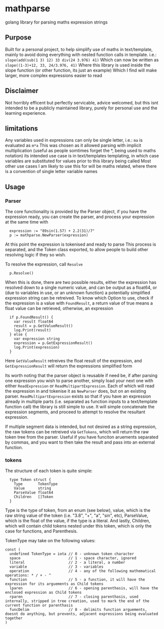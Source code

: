 # mathparse
golang library for parsing maths expression strings

## Purpose
Built for a personal project, to help simplify use of maths in text/template, mainly to avoid doing everything with nested function calls in template. i.e.:
`slope(add(sub(1 3) 12) 33 div(24 3.976) 41)`
Which can now be written as
`slope((1-3)+12, 33, 24/3.976, 41)`
Where this library is used inside the slope function (or other function, its just an example)
Which I find will make larger, more complex expressions easier to read

## Disclaimer
Not horribly efficent but perfectly servicable, advice welcomed, but this isnt intended to be a publicly maintained library, purely for personal use and the learning experience.

## limitations
Any variables used in expressions can only be single letter, i.e.: `ma` is evaluated as `m*a`
This was chosen as it allowed parsing with implicit multiplication (useful as people somtimes forget the \*, being used to maths notation) its intended use case is in text/templates templating, in which case variables are substituted for values prior to this library being called
Most other use cases I am likely to use this for will be maths related, where there is a convention of single letter variable names

## Usage
### Parser
The core functionality is provided by the Parser object, if you have the expression ready, you can create the parser, and process your expression at the same time with
```
  expression := "89sin(1.57) + 2.2(31)/7"
  p := mathparse.NewParser(expression)
```
At this point the expression is tokenised and ready to parse
This process is separated, and the Token class exported, to allow people to build other resolving logic if they so wish.

To resolve the expression, call `Resolve`
```
  p.Resolve()
```

When this is done, there are two possible results, either the expression has resolved down to a single numeric value, and can be output as a float64, or (due to variables in use, or an unknown function) a potentially simplified expression string can be retreived.
To know which Option to use, check if the expression is a value with `FoundResult`, a return value of true means a float value can be retrieved, otherwise, an expression
```
  if p.FoundResult() {
    var result float64
    result = p.GetValueResult()
    log.Print(result)
  } else {
    var expression string
    expression = p.GetExpressionResult()
    log.Print(expression)
  }
```
Here `GetValueResult` retreives the float result of the expression, and `GetExpressionResult` will return the expressions simplified form


Its worth noting that the parser object is reusable if need be, if after parsing one expression you wish to parse another, simply load your next one with either `ReadExpression` or `ReadMultipartExpression`.
Each of which will read the expression in and tokenise it as `NewParser` does, but on an existing parser.
`ReadMultipartExpression` exists so that if you have an expression already in multiple parts (i.e. separated as function inputs to a text/template function call) the library is still simple to use. It will simple concatenate the expression segments, and proceed to attempt to resolve the resultant expression.

If multiple segment data is intended, but not desired as a string expression, the raw tokens can be retreived via `GetTokens`, which will return the raw token tree from the parser.
Useful if you have funciton aruements separated by commas, and you want to then take the result and pass into an external function.


### tokens
The structure of each token is quite simple:
```
  type Token struct {
    Type       TokenType
    Value      string
    ParseValue float64
    Children   []Token
  }
```
Type is the type of token, from an enum (see below), value, which is the raw string value of the token (i.e. "3.8", "+", "a", "sin", etc), ParseValue, which is the float of the value, if the type is a literal. And lastly, Children, which will contain child tokens nested under this token, which is only the case for functions, and Parenthesis.

TokenType may take on the following values:
```
const (
  undefined TokenType = iota // 0 - unknown token character
  space                      // 1 - space character, ignored
  literal                    // 2 - a literal, a number
  variable                   // 3 - variables
  operation                  // 4 - any of the following mathematical operations: * / + - ^
  function                   // 5 - a function, it will have the expression for its arguements as Child tokens
  lparen                     // 6 - opening parenthasis, will have the enclosed expression as Child tokens
  rparen                     // 7 - closing parenthasis, used internally, stripped in tree creation, used to mark the end of the current function or parenthasis
  funcDelim                  // 8 - delimits function arguements, doesnt do anything, but prevents, adjacent expressions being evaluated together
)
```

